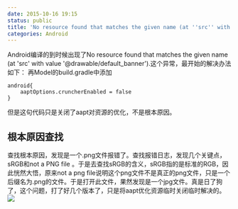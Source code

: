 ```yaml
---
date: 2015-10-16 19:15
status: public
title: 'No resource found that matches the given name (at ''src'' with value '
categories: Android
---
```


Android编译的到时候出现了No resource found that matches the given name (at 'src' with value '@drawable/default_banner').这个异常，最开始的解决办法如下：
再Model的build.gradle中添加
```
android{
    aaptOptions.cruncherEnabled = false
}

```
但是这句代码只是关闭了aapt对资源的优化，不是根本原因。

## 根本原因查找
查找根本原因，发现是一个.png文件报错了。查找报错日志，发现几个关键点，sRGB和not a PNG file 。于是去查找sRGB的含义，sRGB指的是标准的RGB，因此恍然大悟，原来not a png file说明这个png文件不是真正的png文件，只是一个后缀名为.png的文件。于是打开此文件，果然发现是一个jpg文件。真是日了狗了，这个问题，打了好几个版本了，只是将aapt优化资源临时关闭临时解决的。
![](~/3253A5FF-3EFE-49EF-AC51-E55D2781B73E.png)
